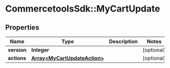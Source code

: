# CommercetoolsSdk::MyCartUpdate

## Properties
Name | Type | Description | Notes
------------ | ------------- | ------------- | -------------
**version** | **Integer** |  | [optional] 
**actions** | [**Array&lt;MyCartUpdateAction&gt;**](MyCartUpdateAction.md) |  | [optional] 

